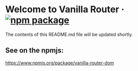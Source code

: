 # Welcome to Vanilla Router &middot; [![npm package][npm-badge]][npm]

[npm-badge]: https://img.shields.io/npm/v/vanilla-router-dom.svg?style=flat-square
[npm]: https://www.npmjs.org/package/vanilla-router-dom

The contents of this README.md file will be updated shortly.

## See on the npmjs:
https://www.npmjs.org/package/vanilla-router-dom